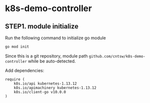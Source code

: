 # k8s-demo-controller

## STEP1. module initialize

Run the following command to initialize go module
```bash
go mod init 
```
Since this is a git repository, module path `github.com/cntsw/k8s-demo-controller` while be auto-detected.

Add dependencies: 
```
require (
	k8s.io/api kubernetes-1.13.12
	k8s.io/apimachinery kubernetes-1.13.12
	k8s.io/client-go v10.0.0
)
```




